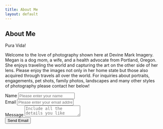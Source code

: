 ```yaml
---
title: About Me
layout: default
---
```


About Me
--------

Pura Vida!

Welcome to the love of photography shown here at Devine Mark Imagery. Megan is a dog mom, a wife, and a health advocate from Portland, Oregon.
She enjoys traveling the world and capturing the art on the other side of her lens. Please enjoy the images not only in her home state but those
also acquired through travels all over the world. For inquiries about portraits, engagements, pet shots, family photos, landscapes and many other
styles of photography please contact her below!

<div class="alert alert-success contact__msg" style="display: none" role="alert">
    Your message was sent successfully.
</div>

<form action="{{ site.contactme_url }}" id="contact-form" class="contact-form" method="post">
<input type="hidden" name="g-recaptcha-response">
<div>
<label>
    <span>Name</span>
    <input name="subject" type="text" tabindex="1" required="required" placeholder="Please enter your name">
</label>
</div>
<div>
<label>
    <span>Email</span>
    <input name="email" type="email" tabindex="2" required="required" placeholder="Please enter your email address">
</label>
</div>
<div>
<label>
    <span>Message</span>
    <textarea name="message" tabindex="3" placeholder="Include all the details you like"></textarea>
</label>
</div>
<div>
<button type="submit" name="dsubmit" id="contact-submit" class="btn btn-success">Send Email</button>
</div>
</form>

<br/>
<br/>
<br/>

<script src="https://code.jquery.com/jquery-3.2.1.min.js"></script>
<script src="https://www.google.com/recaptcha/api.js?render={{ site.recaptcha_sitekey }}"></script>
<style>
.grecaptcha-badge {
    z-index: 60;
}
</style>
<script>
(function($) {
    'use strict';
    var form = $('.contact-form'),
        message = $('.contact__msg'),
        form_data;
    // Success function
    function done_func(response) {
        form.fadeOut();
        message.fadeIn().removeClass('alert-danger').addClass('alert-success');
        message.text(response.responseJSON.success);
        setTimeout(function () {
            message.fadeOut();
        }, 2000);
        form.find('input:not([type="submit"]), textarea').val('');
    }
    // fail function
    function fail_func(data) {
        message.fadeIn().removeClass('alert-success').addClass('alert-success');
        message.text(data.responseJSON.error);
        setTimeout(function () {
            message.fadeOut();
        }, 2000);
    }

    form.submit(function (e) {
        e.preventDefault();
        form_data = $(this).serialize();
        $.ajax({
            type: 'POST',
            url: form.attr('action'),
            data: form_data
        })
        .done(done_func)
        .fail(fail_func);
    });

})(jQuery);
/*
(function() {
// Change text inside send button on submit
    var send = document.getElementById('contact-submit');
    if(send) {
        send.onclick = function () {
            if (form.el.checkValidity()) {
                this.innerHTML = '...Sending';
            }
        }
    }
})();
*/
grecaptcha.ready(function() {
    grecaptcha.execute('{{ site.recaptcha_sitekey }}', {action: '/api/contactme'}).then(function(token) {
        var form = document.getElementById("contact-form");
        form["g-recaptcha-response"].value = token;
    });
});
</script>


